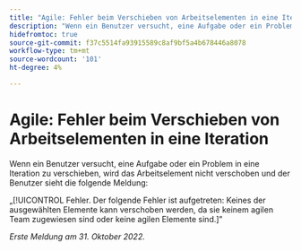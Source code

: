 ```yaml
---
title: "Agile: Fehler beim Verschieben von Arbeitselementen in eine Iteration"
description: "Wenn ein Benutzer versucht, eine Aufgabe oder ein Problem in eine Iteration zu verschieben, wird das Arbeitselement nicht verschoben, und der Benutzer sieht eine Fehlermeldung."
hidefromtoc: true
source-git-commit: f37c5514fa93915589c8af9bf5a4b678446a8078
workflow-type: tm+mt
source-wordcount: '101'
ht-degree: 4%

---
```



# Agile: Fehler beim Verschieben von Arbeitselementen in eine Iteration

Wenn ein Benutzer versucht, eine Aufgabe oder ein Problem in eine Iteration zu verschieben, wird das Arbeitselement nicht verschoben und der Benutzer sieht die folgende Meldung:

„[!UICONTROL Fehler. Der folgende Fehler ist aufgetreten: Keines der ausgewählten Elemente kann verschoben werden, da sie keinem agilen Team zugewiesen sind oder keine agilen Elemente sind.]&quot;

_Erste Meldung am 31. Oktober 2022._

